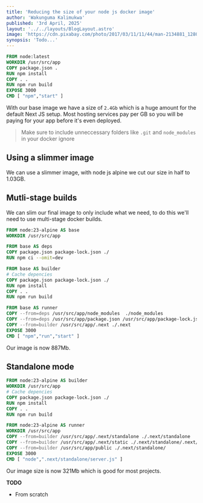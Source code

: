 ```yaml
---
title: 'Reducing the size of your node js docker image'
author: 'Wakunguma Kalimukwa'
published: '3rd April, 2025'
layout: '../../layouts/BlogLayout.astro'
image: 'https://cdn.pixabay.com/photo/2017/03/11/11/44/man-2134881_1280.jpg'
synopsis: 'Todo...'
---
```


```dockerfile
FROM node:latest
WORKDIR /usr/src/app
COPY package.json .
RUN npm install
COPY . .
RUN npm run build
EXPOSE 3000
CMD [ "npm","start" ]
```

With our base image we have a size of `2.4Gb` which is a huge amount for the default Next JS setup. Most hosting services pay per GB so you will be paying for your app before it's even deployed.

> Make sure to include unneccessary folders like `.git` and `node_modules` in your docker ignore

## Using a slimmer image

We can use a slimmer image, with node js alpine we cut our size in half to 1.03GB.

## Mutli-stage builds

We can slim our final image to only include what we need, to do this we'll need to use multi-stage docker builds.

```dockerfile
FROM node:23-alpine AS base
WORKDIR /usr/src/app

FROM base AS deps
COPY package.json package-lock.json ./
RUN npm ci --omit=dev

FROM base AS builder
# Cache depencies
COPY package.json package-lock.json ./
RUN npm install
COPY . .
RUN npm run build

FROM base AS runner
COPY --from=deps /usr/src/app/node_modules  ./node_modules
COPY --from=deps /usr/src/app/package.json /usr/src/app/package-lock.json  ./
COPY --from=builder /usr/src/app/.next ./.next
EXPOSE 3000
CMD [ "npm","run","start" ]
```

Our image is now 887Mb.


## Standalone mode

```dockerfile
FROM node:23-alpine AS builder
WORKDIR /usr/src/app
# Cache depencies
COPY package.json package-lock.json ./
RUN npm install
COPY . .
RUN npm run build

FROM node:23-alpine AS runner
WORKDIR /usr/src/app
COPY --from=builder /usr/src/app/.next/standalone ./.next/standalone
COPY --from=builder /usr/src/app/.next/static ./.next/standalone/.next/
COPY --from=builder /usr/src/app/public ./.next/standalone/
EXPOSE 3000
CMD [ "node",".next/standalone/server.js" ]
```

Our image size is now 321Mb which is good for most projects.

**TODO**

- From scratch